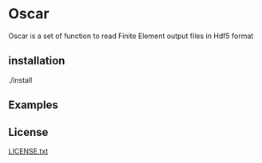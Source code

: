 # Oscar

Oscar is a set of function to read Finite Element output files in Hdf5 format

## installation

./install

## Examples

## License

[LICENSE.txt](LICENSE.txt)



